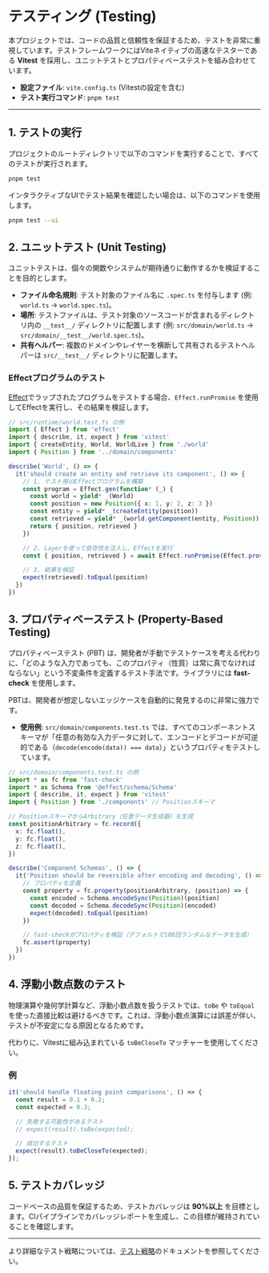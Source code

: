 # テスティング (Testing)

本プロジェクトでは、コードの品質と信頼性を保証するため、テストを非常に重視しています。テストフレームワークにはViteネイティブの高速なテスターである **Vitest** を採用し、ユニットテストとプロパティベーステストを組み合わせています。

- **設定ファイル**: `vite.config.ts` (Vitestの設定を含む)
- **テスト実行コマンド**: `pnpm test`

---

## 1. テストの実行

プロジェクトのルートディレクトリで以下のコマンドを実行することで、すべてのテストが実行されます。

```bash
pnpm test
```

インタラクティブなUIでテスト結果を確認したい場合は、以下のコマンドを使用します。

```bash
pnpm test --ui
```

## 2. ユニットテスト (Unit Testing)

ユニットテストは、個々の関数やシステムが期待通りに動作するかを検証することを目的とします。

- **ファイル命名規則**: テスト対象のファイル名に `.spec.ts` を付与します (例: `world.ts` -> `world.spec.ts`)。
- **場所**: テストファイルは、テスト対象のソースコードが含まれるディレクトリ内の `__test__/` ディレクトリに配置します (例: `src/domain/world.ts` -> `src/domain/__test__/world.spec.ts`)。
- **共有ヘルパー**: 複数のドメインやレイヤーを横断して共有されるテストヘルパーは `src/__test__/` ディレクトリに配置します。

### Effectプログラムのテスト

[Effect](https://effect.website/llms-full.txt)でラップされたプログラムをテストする場合、`Effect.runPromise` を使用してEffectを実行し、その結果を検証します。

```typescript
// src/runtime/world.test.ts の例
import { Effect } from 'effect'
import { describe, it, expect } from 'vitest'
import { createEntity, World, WorldLive } from './world'
import { Position } from '../domain/components'

describe('World', () => {
  it('should create an entity and retrieve its component', () => {
    // 1. テスト用のEffectプログラムを構築
    const program = Effect.gen(function* (_) {
      const world = yield* _(World)
      const position = new Position({ x: 1, y: 2, z: 3 })
      const entity = yield* _(createEntity(position))
      const retrieved = yield* _(world.getComponent(entity, Position))
      return { position, retrieved }
    })

    // 2. Layerを使って依存性を注入し、Effectを実行
    const { position, retrieved } = await Effect.runPromise(Effect.provide(program, WorldLive))

    // 3. 結果を検証
    expect(retrieved).toEqual(position)
  })
})
```

## 3. プロパティベーステスト (Property-Based Testing)

プロパティベーステスト (PBT) は、開発者が手動でテストケースを考える代わりに、「どのような入力であっても、このプロパティ（性質）は常に真でなければならない」という不変条件を定義するテスト手法です。ライブラリには **fast-check** を使用します。

PBTは、開発者が想定しないエッジケースを自動的に発見するのに非常に強力です。

- **使用例**: `src/domain/components.test.ts` では、すべてのコンポーネントスキーマが「任意の有効な入力データに対して、エンコードとデコードが可逆的である（`decode(encode(data)) === data`）」というプロパティをテストしています。

```typescript
// src/domain/components.test.ts の例
import * as fc from 'fast-check'
import * as Schema from '@effect/schema/Schema'
import { describe, it, expect } from 'vitest'
import { Position } from './components' // Positionスキーマ

// PositionスキーマからArbitrary（任意データ生成器）を生成
const positionArbitrary = fc.record({
  x: fc.float(),
  y: fc.float(),
  z: fc.float(),
})

describe('Component Schemas', () => {
  it('Position should be reversible after encoding and decoding', () => {
    // プロパティを定義
    const property = fc.property(positionArbitrary, (position) => {
      const encoded = Schema.encodeSync(Position)(position)
      const decoded = Schema.decodeSync(Position)(encoded)
      expect(decoded).toEqual(position)
    })

    // fast-checkがプロパティを検証（デフォルトで100回ランダムなデータを生成）
    fc.assert(property)
  })
})
```

## 4. 浮動小数点数のテスト

物理演算や幾何学計算など、浮動小数点数を扱うテストでは、`toBe` や `toEqual` を使った直接比較は避けるべきです。これは、浮動小数点演算には誤差が伴い、テストが不安定になる原因となるためです。

代わりに、Vitestに組み込まれている `toBeCloseTo` マッチャーを使用してください。

### 例

```typescript
it('should handle floating point comparisons', () => {
  const result = 0.1 + 0.2;
  const expected = 0.3;

  // 失敗する可能性があるテスト
  // expect(result).toBe(expected);

  // 成功するテスト
  expect(result).toBeCloseTo(expected);
});
```

## 5. テストカバレッジ

コードベースの品質を保証するため、テストカバレッジは **90%以上** を目標とします。CIパイプラインでカバレッジレポートを生成し、この目標が維持されていることを確認します。

---

より詳細なテスト戦略については、[テスト戦略](./testing-strategy.md)のドキュメントを参照してください。
